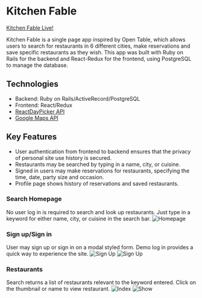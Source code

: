 # Kitchen Fable

[Kitchen Fable Live!](https://kitchenfable.herokuapp.com/)

Kitchen Fable is a single page app inspired by Open Table, which allows users to search for restaurants in 6 different cities, make reservations and save specific restaurants as they wish. This app was built with Ruby on Rails for the backend and React-Redux for the frontend, using PostgreSQL to manage the database.

## Technologies
* Backend: Ruby on Rails/ActiveRecord/PostgreSQL
* Frontend: React/Redux
* [ReactDayPicker API](http://react-day-picker.js.org/)
* [Google Maps API](https://developers.google.com/maps/documentation/)

## Key Features
* User authentication from frontend to backend ensures that the privacy of personal site use history is secured.
* Restaurants may be searched by typing in a name, city, or cuisine. 
* Signed in users may make reservations for restaurants, specifying the time, date, party size and occasion.
* Profile page shows history of reservations and saved restaurants.

### Search Homepage
No user log in is required to search and look up restaurants. Just type in a keyword for either name, city, or cuisine in the search bar.
![Homepage](https://github.com/sophiacheungshc/kitchen_fable/blob/master/app/assets/images/home.jpg)

### Sign up/Sign in
User may sign up or sign in on a modal styled form. Demo log in provides a quick way to experience the site.
![Sign Up](https://github.com/sophiacheungshc/kitchen_fable/blob/master/app/assets/images/signup.png)
![Sign Up](https://github.com/sophiacheungshc/kitchen_fable/blob/master/app/assets/images/signin.png)

### Restaurants
Search returns a list of restaurants relevant to the keyword entered. Click on the thumbnail or name to view restaurant.
![Index](https://github.com/sophiacheungshc/kitchen_fable/blob/master/app/assets/images/index.jpg)
![Show](https://github.com/sophiacheungshc/kitchen_fable/blob/master/app/assets/images/restaurant.jpg)
